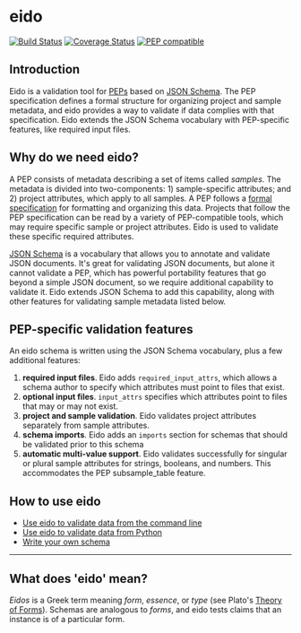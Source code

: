 # eido

[![Build Status](https://travis-ci.org/pepkit/eido.svg?branch=master)](https://travis-ci.org/pepkit/eido)
[![Coverage Status](https://coveralls.io/repos/github/pepkit/eido/badge.svg?branch=master)](https://coveralls.io/github/pepkit/eido?branch=master)
[![PEP compatible](http://pepkit.github.io/img/PEP-compatible-green.svg)](http://pepkit.github.io)

## Introduction

Eido is a validation tool for [PEPs](http://pepkit.github.io) based on [JSON Schema](https://github.com/Julian/jsonschema). The PEP specification defines a formal structure for organizing project and sample metadata, and eido provides a way to validate if data complies with that specification. Eido extends the JSON Schema vocabulary with PEP-specific features, like required input files.

## Why do we need eido?

A PEP consists of metadata describing a set of items called *samples*. The metadata is divided into two-components: 1) sample-specific attributes; and 2) project attributes, which apply to all samples. A PEP follows a [formal specification](http://pep.databio.org) for formatting and organizing this data. Projects that follow the PEP specification can be read by a variety of PEP-compatible tools, which may require specific sample or project attributes. Eido is used to validate these specific required attributes.

[JSON Schema](https://json-schema.org/) is a vocabulary that allows you to annotate and validate JSON documents. It's great for validating JSON documents, but alone it cannot validate a PEP, which has powerful portability features that go beyond a simple JSON document, so we require additional capability to validate it. Eido extends JSON Schema to add this capability, along with other features for validating sample metadata listed below.

## PEP-specific validation features

An eido schema is written using the JSON Schema vocabulary, plus a few additional features:

1. **required input files**. Eido adds `required_input_attrs`, which allows a schema author to specify which attributes must point to files that exist.
2. **optional input files**. `input_attrs` specifies which attributes point to files that may or may not exist.
3. **project and sample validation**. Eido validates project attributes separately from sample attributes.
4. **schema imports**. Eido adds an `imports` section for schemas that should be validated prior to this schema
5. **automatic multi-value support**. Eido validates successfully for singular or plural sample attributes for strings, booleans, and numbers. This accommodates the PEP subsample_table feature.

## How to use eido

- [Use eido to validate data from the command line](cli.md)
- [Use eido to validate data from Python](demo.md)
- [Write your own schema](writing-a-schema.md)

---

## What does 'eido' mean?

*Eidos* is a Greek term meaning *form*, *essence*, or *type* (see Plato's [Theory of Forms](https://en.wikipedia.org/wiki/Theory_of_forms)). Schemas are analogous to *forms*, and eido tests claims that an instance is of a particular form.


